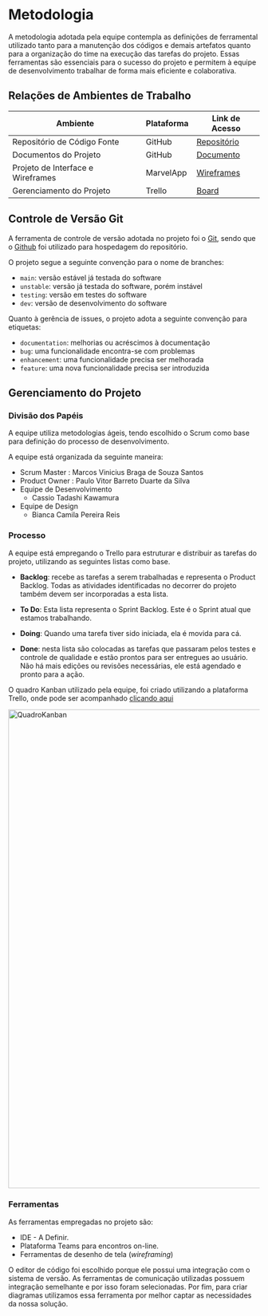 
# Metodologia

A metodologia adotada pela equipe contempla as definições de ferramental utilizado tanto para a manutenção dos códigos e demais artefatos quanto para a organização do time na execução das tarefas do projeto. Essas ferramentas são essenciais para o sucesso do projeto e permitem à equipe de desenvolvimento trabalhar de forma mais eficiente e colaborativa.

## Relações de Ambientes de Trabalho

| Ambiente | Plataforma | Link de Acesso |
|----------|----------|----------|
| Repositório de Código Fonte | GitHub | [Repositório](https://github.com/ICEI-PUC-Minas-PMV-ADS/pmv-ads-2023-1-e1-proj-web-t7-medicfy) |
| Documentos do Projeto | GitHub | [Documento](https://github.com/ICEI-PUC-Minas-PMV-ADS/pmv-ads-2023-1-e1-proj-web-t7-medicfy/projects?query=is%3Aopen) |
| Projeto de Interface e Wireframes | MarvelApp | [Wireframes](https://marvelapp.com/prototype/bf3e02b/screen/91254587/handoff) |
| Gerenciamento do Projeto | Trello | [Board](https://trello.com/invite/medicfy1/ATTI474d53845707099bf6503094925146c8BC6BF297) |

## Controle de Versão Git

A ferramenta de controle de versão adotada no projeto foi o
[Git](https://git-scm.com/), sendo que o [Github](https://github.com)
foi utilizado para hospedagem do repositório.

O projeto segue a seguinte convenção para o nome de branches:

- `main`: versão estável já testada do software
- `unstable`: versão já testada do software, porém instável
- `testing`: versão em testes do software
- `dev`: versão de desenvolvimento do software

Quanto à gerência de issues, o projeto adota a seguinte convenção para etiquetas:

- `documentation`: melhorias ou acréscimos à documentação
- `bug`: uma funcionalidade encontra-se com problemas
- `enhancement`: uma funcionalidade precisa ser melhorada
- `feature`: uma nova funcionalidade precisa ser introduzida

## Gerenciamento do Projeto

### Divisão dos Papéis

A equipe utiliza metodologias ágeis, tendo escolhido o Scrum como base para definição do processo de desenvolvimento.

A equipe está organizada da seguinte maneira:
- Scrum Master : Marcos Vinicius Braga de Souza Santos
- Product Owner : Paulo Vitor Barreto Duarte da Silva
- Equipe de Desenvolvimento
    * Cassio Tadashi Kawamura
- Equipe de Design
    * Bianca Camila Pereira Reis

### Processo

A equipe está empregando o Trello para estruturar e distribuir as tarefas do projeto, utilizando as seguintes listas como base.

- **Backlog**: recebe as tarefas a serem trabalhadas e representa o Product Backlog. Todas as atividades identificadas no decorrer do projeto também devem ser incorporadas a esta lista.

- **To Do**: Esta lista representa o Sprint Backlog. Este é o Sprint atual que estamos trabalhando.

- **Doing**: Quando uma tarefa tiver sido iniciada, ela é movida para cá.

- **Done**: nesta lista são colocadas as tarefas que passaram pelos testes e controle de qualidade e estão prontos para ser entregues ao usuário. Não há mais edições ou revisões necessárias, ele está agendado e pronto para a ação.

O quadro Kanban utilizado pela equipe, foi criado utilizando a plataforma Trello, onde  pode ser acompanhado [clicando aqui](https://trello.com/b/zNTnzy6k/kanban-medicfy)


<img width="960" alt="QuadroKanban" src="https://user-images.githubusercontent.com/129125620/232237566-2d62c361-2063-4793-9b2f-ce02f84d3137.png">

### Ferramentas

As ferramentas empregadas no projeto são:

- IDE - A Definir.
- Plataforma Teams para encontros on-line.
- Ferramentas de desenho de tela (_wireframing_)

O editor de código foi escolhido porque ele possui uma integração com o
sistema de versão. As ferramentas de comunicação utilizadas possuem
integração semelhante e por isso foram selecionadas. Por fim, para criar
diagramas utilizamos essa ferramenta por melhor captar as
necessidades da nossa solução.
